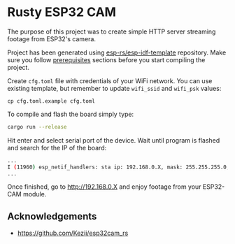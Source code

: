 # Rusty ESP32 CAM

The purpose of this project was to create simple HTTP server streaming footage from ESP32's camera.

Project has been generated using [esp-rs/esp-idf-template](https://github.com/esp-rs/esp-idf-template) repository.
Make sure you follow [prerequisites](https://github.com/esp-rs/esp-idf-template?tab=readme-ov-file#prerequisites) sections before you start compiling the project.

Create `cfg.toml` file with credentials of your WiFi network. You can use existing template, but remember to update `wifi_ssid` and `wifi_psk` values:

```
cp cfg.toml.example cfg.toml
```

To compile and flash the board simply type:

```bash
cargo run --release
```

Hit enter and select serial port of the device. Wait until program is flashed and search for the IP of the board:

```bash
...
I (11960) esp_netif_handlers: sta ip: 192.168.0.X, mask: 255.255.255.0, gw: 192.168.0.1
...
```

Once finished, go to http://192.168.0.X and enjoy footage from your ESP32-CAM module.

## Acknowledgements

- https://github.com/Kezii/esp32cam_rs
